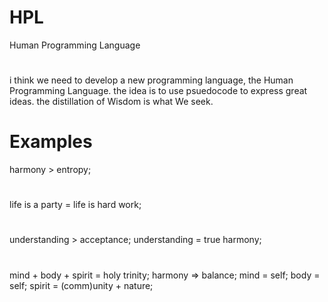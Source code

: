 # HPL
Human Programming Language
#
i think we need to develop a new programming language, the Human Programming Language.
the idea is to use psuedocode to express great ideas.
the distillation of Wisdom is what We seek.

# Examples
harmony > entropy;
#
life is a party = life is hard work;
#
understanding > acceptance; understanding = true harmony;
#
mind + body + spirit = holy trinity; harmony => balance; mind = self; body = self; spirit = (comm)unity + nature;
